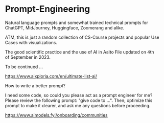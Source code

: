 # Prompt-Engineering

Natural language prompts and somewhat trained technical prompts for ChatGPT, MidJourney, Huggingface, Zoomerang and alike.

ATM, this is just a random collection of CS-Course projects and popular Use Cases with visualizations. 

The good scientific practice and the use of AI in Aalto File updated on 4th of September in 2023.

To be continued ...

https://www.aixploria.com/en/ultimate-list-ai/

How to write a better prompt?

I need some code, so could you please act as a prompt engineer for me?
Please review the following prompt: "give code to ...".
Then, optimize this prompt to make it clearer, and ask me any questions before proceeding.

https://www.aimodels.fyi/onboarding/communities
